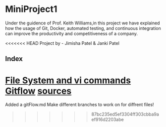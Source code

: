 # **MiniProject1**

Under the guidence of Prof. Keith Williams,in this project we have  explained how the usage of Git, Docker, automated testing, and continuous integration can improve the productivity and competitiveness of a company. 

<<<<<<< HEAD
Project by - Jimisha Patel & Janki Patel

## **Index**
[File System and vi commands](https://www.example.com)
[Gitflow](https://www.example.com)
[sources](https://www.example.com)
=======
Added a gitFlow.md
Make  different branches to work on for diffrent files!
>>>>>>> 87bc235ed5ef3304ff303cbba9aef916d2203abe
